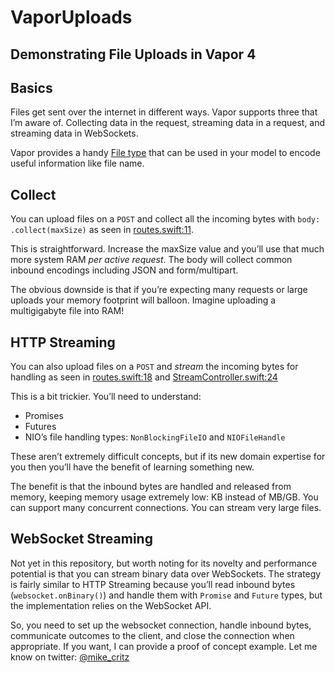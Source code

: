 # VaporUploads

## Demonstrating File Uploads in Vapor 4

## Basics

Files get sent over the internet in different ways. Vapor supports three that I’m aware of. Collecting data in the request, streaming data in a request, and streaming data in WebSockets.

Vapor provides a handy [File type](https://github.com/vapor/vapor/blob/master/Sources/Vapor/Utilities/File.swift) that can be used in your model to encode useful information like file name.

## Collect

You can upload files on a `POST` and collect all the incoming bytes with `body: .collect(maxSize)` as seen in [routes.swift:11](https://github.com/mcritz/VaporUploads/blob/68d53018f56f0355995a9de20a610a38a57fdec2/Sources/App/routes.swift#L11).

This is straightforward. Increase the maxSize value and you’ll use that much more system RAM *per active request*. The body will collect common inbound encodings including JSON and form/multipart.

The obvious downside is that if you’re expecting many requests or large uploads your memory footprint will balloon. Imagine uploading a multigigabyte file into RAM!

## HTTP Streaming

You can also upload files on a `POST` and *stream* the incoming bytes for handling as seen in [routes.swift:18](https://github.com/mcritz/VaporUploads/blob/68d53018f56f0355995a9de20a610a38a57fdec2/Sources/App/routes.swift#L18) and [StreamController.swift:24](https://github.com/mcritz/VaporUploads/blob/68d53018f56f0355995a9de20a610a38a57fdec2/Sources/App/Controllers/StreamController.swift#L24)

This is a bit trickier. You’ll need to understand:

- Promises
- Futures
- NIO’s file handling types: `NonBlockingFileIO` and `NIOFileHandle`

These aren’t extremely difficult concepts, but if its new domain expertise for you then you’ll have the benefit of learning something new.

The benefit is that the inbound bytes are handled and released from memory, keeping memory usage extremely low: KB instead of MB/GB. You can support many concurrent connections. You can stream very large files.

## WebSocket Streaming

Not yet in this repository, but worth noting for its novelty and performance potential is that you can stream binary data over WebSockets. The strategy is fairly similar to HTTP Streaming because you’ll read inbound bytes (`websocket.onBinary()`) and handle them with `Promise` and `Future` types, but the implementation relies on the WebSocket API. 

So, you need to set up the websocket connection, handle inbound bytes, communicate outcomes to the client, and close the connection when appropriate. If you want, I can provide a proof of concept example. Let me know on twitter: [@mike_critz](https://twitter.com/mike_critz)

